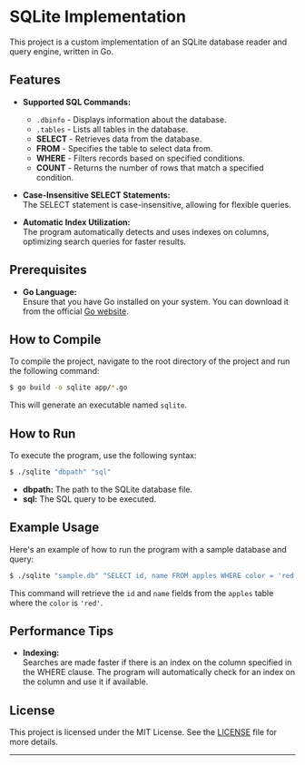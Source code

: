 # SQLite Implementation

This project is a custom implementation of an SQLite database reader and query engine, written in Go.

## Features

-   **Supported SQL Commands:**

    -   `.dbinfo` - Displays information about the database.
    -   `.tables` - Lists all tables in the database.
    -   **SELECT** - Retrieves data from the database.
    -   **FROM** - Specifies the table to select data from.
    -   **WHERE** - Filters records based on specified conditions.
    -   **COUNT** - Returns the number of rows that match a specified condition.

-   **Case-Insensitive SELECT Statements:**  
    The SELECT statement is case-insensitive, allowing for flexible queries.

-   **Automatic Index Utilization:**  
    The program automatically detects and uses indexes on columns, optimizing search queries for faster results.

## Prerequisites

-   **Go Language:**  
    Ensure that you have Go installed on your system. You can download it from the official [Go website](https://golang.org/).

## How to Compile

To compile the project, navigate to the root directory of the project and run the following command:

```bash
$ go build -o sqlite app/*.go
```

This will generate an executable named `sqlite`.

## How to Run

To execute the program, use the following syntax:

```bash
$ ./sqlite "dbpath" "sql"
```

-   **dbpath:** The path to the SQLite database file.
-   **sql:** The SQL query to be executed.

## Example Usage

Here's an example of how to run the program with a sample database and query:

```bash
$ ./sqlite "sample.db" "SELECT id, name FROM apples WHERE color = 'red';"
```

This command will retrieve the `id` and `name` fields from the `apples` table where the `color` is `'red'`.

## Performance Tips

-   **Indexing:**  
    Searches are made faster if there is an index on the column specified in the WHERE clause. The program will automatically check for an index on the column and use it if available.

## License

This project is licensed under the MIT License. See the [LICENSE](LICENSE) file for more details.

---
